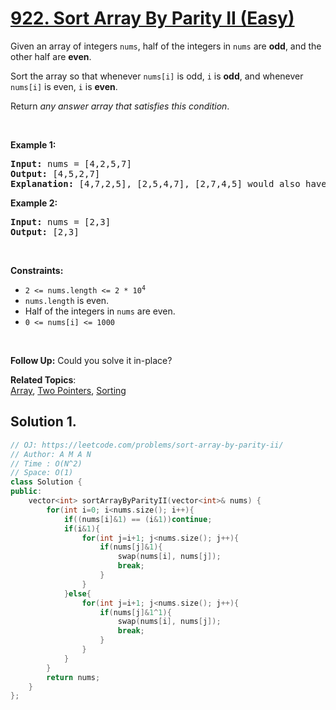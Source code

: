 # [922. Sort Array By Parity II (Easy)](https://leetcode.com/problems/sort-array-by-parity-ii/)

<p>Given an array of integers <code>nums</code>, half of the integers in <code>nums</code> are <strong>odd</strong>, and the other half are <strong>even</strong>.</p>

<p>Sort the array so that whenever <code>nums[i]</code> is odd, <code>i</code> is <strong>odd</strong>, and whenever <code>nums[i]</code> is even, <code>i</code> is <strong>even</strong>.</p>

<p>Return <em>any answer array that satisfies this condition</em>.</p>

<p>&nbsp;</p>
<p><strong>Example 1:</strong></p>

<pre><strong>Input:</strong> nums = [4,2,5,7]
<strong>Output:</strong> [4,5,2,7]
<strong>Explanation:</strong> [4,7,2,5], [2,5,4,7], [2,7,4,5] would also have been accepted.
</pre>

<p><strong>Example 2:</strong></p>

<pre><strong>Input:</strong> nums = [2,3]
<strong>Output:</strong> [2,3]
</pre>

<p>&nbsp;</p>
<p><strong>Constraints:</strong></p>

<ul>
	<li><code>2 &lt;= nums.length &lt;= 2 * 10<sup>4</sup></code></li>
	<li><code>nums.length</code> is even.</li>
	<li>Half of the integers in <code>nums</code> are even.</li>
	<li><code>0 &lt;= nums[i] &lt;= 1000</code></li>
</ul>

<p>&nbsp;</p>
<p><strong>Follow Up:</strong> Could you solve it in-place?</p>


**Related Topics**:  
[Array](https://leetcode.com/tag/array/), [Two Pointers](https://leetcode.com/tag/two-pointers/), [Sorting](https://leetcode.com/tag/sorting/)

## Solution 1.

```cpp
// OJ: https://leetcode.com/problems/sort-array-by-parity-ii/
// Author: A M A N
// Time : O(N^2)
// Space: O(1)
class Solution {
public:
    vector<int> sortArrayByParityII(vector<int>& nums) {
        for(int i=0; i<nums.size(); i++){
            if((nums[i]&1) == (i&1))continue;
            if(i&1){
                for(int j=i+1; j<nums.size(); j++){
                    if(nums[j]&1){
                        swap(nums[i], nums[j]);
                        break;
                    }
                }        
            }else{
                for(int j=i+1; j<nums.size(); j++){
                    if(nums[j]&1^1){
                        swap(nums[i], nums[j]);
                        break;
                    }
                }
            }
        }
        return nums;
    }
};
```